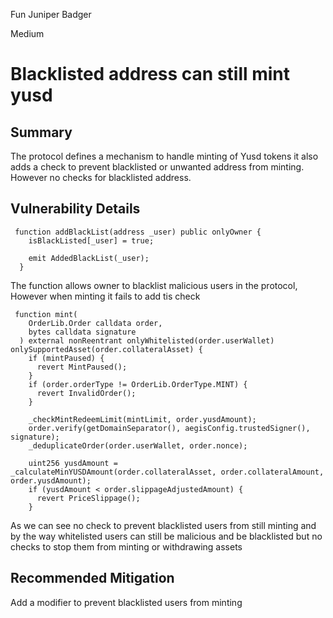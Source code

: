 Fun Juniper Badger

Medium

# Blacklisted address can still mint yusd

## Summary 
The protocol defines a mechanism to handle minting of Yusd tokens it also adds a check to prevent blacklisted or unwanted address from minting. However no checks for blacklisted address.
## Vulnerability Details
```solidity
 function addBlackList(address _user) public onlyOwner {
    isBlackListed[_user] = true;

    emit AddedBlackList(_user);
  }
```
The function allows owner to blacklist malicious users in the protocol, However when minting it fails to add tis check
```solildity
 function mint(
    OrderLib.Order calldata order,
    bytes calldata signature
  ) external nonReentrant onlyWhitelisted(order.userWallet) onlySupportedAsset(order.collateralAsset) {
    if (mintPaused) {
      revert MintPaused();
    }
    if (order.orderType != OrderLib.OrderType.MINT) {
      revert InvalidOrder();
    }

    _checkMintRedeemLimit(mintLimit, order.yusdAmount);
    order.verify(getDomainSeparator(), aegisConfig.trustedSigner(), signature);
    _deduplicateOrder(order.userWallet, order.nonce);

    uint256 yusdAmount = _calculateMinYUSDAmount(order.collateralAsset, order.collateralAmount, order.yusdAmount);
    if (yusdAmount < order.slippageAdjustedAmount) {
      revert PriceSlippage();
    }
```
As we can see no check to prevent blacklisted users from still minting and by the way whitelisted users can still be malicious and be blacklisted but no checks to stop them from minting or withdrawing assets

## Recommended Mitigation
Add a modifier to prevent blacklisted users from minting